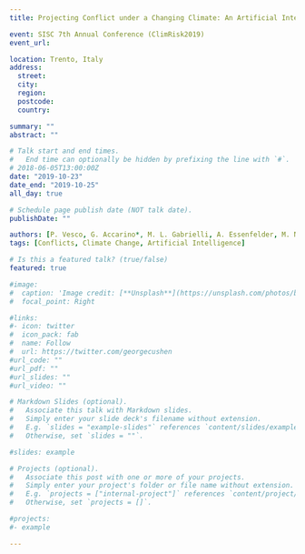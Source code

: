 ```yaml
---
title: Projecting Conflict under a Changing Climate: An Artificial Intelligence application

event: SISC 7th Annual Conference (ClimRisk2019)
event_url:

location: Trento, Italy
address:
  street:
  city:
  region:
  postcode:
  country:

summary: ""
abstract: ""

# Talk start and end times.
#   End time can optionally be hidden by prefixing the line with `#`.
# 2018-06-05T13:00:00Z
date: "2019-10-23"
date_end: "2019-10-25"
all_day: true

# Schedule page publish date (NOT talk date).
publishDate: ""

authors: [P. Vesco, G. Accarino*, M. L. Gabrielli, A. Essenfelder, M. N. Mistry, G. Aloisio]
tags: [Conflicts, Climate Change, Artificial Intelligence]

# Is this a featured talk? (true/false)
featured: true

#image:
#  caption: 'Image credit: [**Unsplash**](https://unsplash.com/photos/bzdhc5b3Bxs)'
#  focal_point: Right

#links:
#- icon: twitter
#  icon_pack: fab
#  name: Follow
#  url: https://twitter.com/georgecushen
#url_code: ""
#url_pdf: ""
#url_slides: ""
#url_video: ""

# Markdown Slides (optional).
#   Associate this talk with Markdown slides.
#   Simply enter your slide deck's filename without extension.
#   E.g. `slides = "example-slides"` references `content/slides/example-slides.md`.
#   Otherwise, set `slides = ""`.

#slides: example

# Projects (optional).
#   Associate this post with one or more of your projects.
#   Simply enter your project's folder or file name without extension.
#   E.g. `projects = ["internal-project"]` references `content/project/deep-learning/index.md`.
#   Otherwise, set `projects = []`.

#projects:
#- example

---
```

